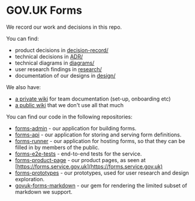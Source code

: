 # GOV.UK Forms

We record our work and decisions in this repo. 

You can find: 

- product decisions in [decision-record/](decision-record/)
- technical decisions in [ADR/](ADR)
- technical diagrams in [diagrams/](diagrams/)
- user research findings in [research/](research/)
- documentation of our designs in [design/](design/)

We also have: 
- [a private wiki](https://github.com/alphagov/forms-team/wiki) for team documentation (set-up, onboarding etc)
- [a public wiki](https://github.com/alphagov/forms/wiki) that we don't use all that much

You can find our code in the following repositories:
- [forms-admin](https://github.com/alphagov/forms-admin) - our application for building forms.
- [forms-api](https://github.com/alphagov/forms-api) - our application for storing and serving form definitions.
- [forms-runner](https://github.com/alphagov/forms-runner) - our application for hosting forms, so that they can be filled in by members of the public.
- [forms-e2e-tests](https://github.com/alphagov/forms-e2e-tests) - end-to-end tests for the service.
- [forms-product-page](https://github.com/alphagov/forms-product-page) - our product pages, as seen at [https://forms.service.gov.uk](https://forms.service.gov.uk)
- [forms-prototypes](https://github.com/alphagov/forms-prototypes) - our prototypes, used for user research and design exploration.
- [govuk-forms-markdown](https://github.com/alphagov/govuk-forms-markdown) - our gem for rendering the limited subset of markdown we support.
